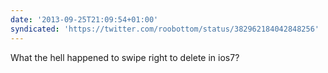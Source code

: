 ```yaml
---
date: '2013-09-25T21:09:54+01:00'
syndicated: 'https://twitter.com/roobottom/status/382962184042848256'
---
```

What the hell happened to swipe right to delete in ios7?
